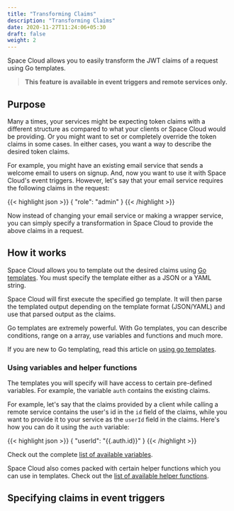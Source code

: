 ```yaml
---
title: "Transforming Claims"
description: "Transforming Claims"
date: 2020-11-27T11:24:06+05:30
draft: false
weight: 2
---
```


Space Cloud allows you to easily transform the JWT claims of a request using Go templates.

> **This feature is available in event triggers and remote services only.** 

## Purpose

Many a times, your services might be expecting token claims with a different structure as compared to what your clients or Space Cloud would be providing. Or you might want to set or completely override the token claims in some cases. In either cases, you want a way to describe the desired token claims.  

For example, you might have an existing email service that sends a welcome email to users on signup. And, now you want to use it with Space Cloud's event triggers. However, let's say that your email service requires the following claims in the request:

{{< highlight json >}}
{
  "role": "admin"
}
{{< /highlight >}}

Now instead of changing your email service or making a wrapper service, you can simply specify a transformation in Space Cloud to provide the above claims in a request.


## How it works

Space Cloud allows you to template out the desired claims using [Go templates](). You must specify the template either as a JSON or a YAML string.

Space Cloud will first execute the specified go template. It will then parse the templated output depending on the template format (JSON/YAML) and use that parsed output as the claims.

Go templates are extremely powerful. With Go templates, you can describe conditions, range on a array, use variables and functions and much more. 

If you are new to Go templating, read this article on [using go templates]().

### Using variables and helper functions

The templates you will specify will have access to certain pre-defined variables. For example, the variable `auth` contains the existing claims.

For example, let's say that the claims provided by a client while calling a remote service contains the user's id in the `id` field of the claims, while you want to provide it to your service as the `userId` field in the claims. Here's how you can do it using the `auth` variable:

{{< highlight json >}}
{
  "userId": "{{.auth.id}}"
}
{{< /highlight >}}

Check out the complete [list of available variables]().

Space Cloud also comes packed with certain helper functions which you can use in templates. Check out the [list of available helper functions]().

## Specifying claims in event triggers
 